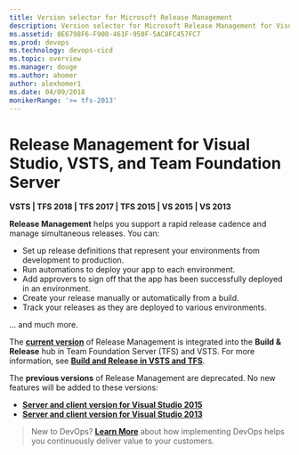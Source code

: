 ```yaml
---
title: Version selector for Microsoft Release Management
description: Version selector for Microsoft Release Management for Visual Studio, VSTS, and Team Foundation Server
ms.assetid: 8E6798F6-F900-461F-950F-5AC8FC457FC7
ms.prod: devops
ms.technology: devops-cicd
ms.topic: overview
ms.manager: douge
ms.author: ahomer
author: alexhomer1
ms.date: 04/09/2018
monikerRange: '>= tfs-2013'
---
```


# Release Management for Visual Studio, VSTS, and Team Foundation Server

**VSTS | TFS 2018 | TFS 2017 | TFS 2015 | VS 2015 | VS 2013**  

**Release Management** helps you support a rapid release cadence and manage simultaneous releases.
You can:

* Set up release definitions that represent your environments from development to production.
* Run automations to deploy your app to each environment.
* Add approvers to sign off that the app has been successfully deployed in an environment.
* Create your release manually or automatically from a build.
* Track your releases as they are deployed to various environments.

... and much more.

The **[current version](../../overview.md)** of Release Management is integrated into the **Build &amp; Release** hub in
Team Foundation Server (TFS) and VSTS.
For more information, see **[Build and Release in VSTS and TFS](../../overview.md)**. 

The **previous versions** of Release Management are deprecated. No new features will be added to these versions:

* **[Server and client version for Visual Studio 2015](overview-rm2015.md)**
* **[Server and client version for Visual Studio 2013](https://msdn.microsoft.com/library/dn217874%28v%3Dvs.120%29.aspx)**

> New to DevOps? **[Learn More](https://visualstudio.microsoft.com/devops)** about how implementing DevOps helps you continuously deliver value to your customers.

